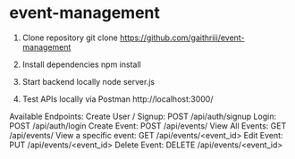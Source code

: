 # event-management
1. Clone repository
git clone https://github.com/gaithriii/event-management

2. Install dependencies
npm install

3. Start backend locally
node server.js

4. Test APIs locally via Postman
http://localhost:3000/<endpoint>

Available Endpoints:
Create User / Signup: POST /api/auth/signup
Login: POST /api/auth/login
Create Event: POST /api/events/
View All Events: GET /api/events/
View a specific event: GET /api/events/<event_id>
Edit Event: PUT /api/events/<event_id>
Delete Event: DELETE /api/events/<event_id>


